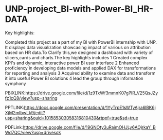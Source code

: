 # UNP-project_BI-with-Power-BI_HR-DATA

Key highlights:

Completed this project as a part of my BI with PowerBI internship with UNP. It displays data visualization showcasing impact of various on attribution based on HR data.To Clarify this,we designed a dashboard with variety of slicers,cards and charts.The key highlights includes 1 Created complex KPI's and dynamic, interactive power BI user interface 2 Enhanced proficiency in developing data models and applied DAX for transformations for reporting and analysis 3 Acquired ability to examine data and transform it into useful Power BI solutions 4 lead the group through information symphony 

PBIXLINK:https://drive.google.com/file/d/1z9TxWf3mmnK07gPIR_V25QsJZyfz1cQ8/view?usp=sharing

PPTLINK:https://docs.google.com/presentation/d/1YyTrpE1sWTyAjra6lBK6jXjM2mIbwLk9/edit?usp=sharing&ouid=101585303058316810430&rtpof=true&sd=true

PDFLink:https://drive.google.com/file/d/19GNOty3uRaimOHJLy6AOjrkaY_BWd7QC/view?usp=drivesdk
